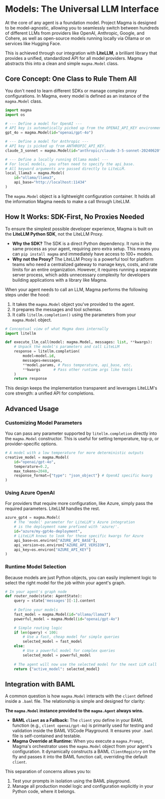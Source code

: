 # Models: The Universal LLM Interface

At the core of any agent is a foundation model. Project Magma is designed to be model-agnostic, allowing you to seamlessly switch between hundreds of different LLMs from providers like OpenAI, Anthropic, Google, and Cohere, as well as open-source models running locally via Ollama or on services like Hugging Face.

This is achieved through our integration with **LiteLLM**, a brilliant library that provides a unified, standardized API for all model providers. Magma abstracts this into a clean and simple `magma.Model` class.

## Core Concept: One Class to Rule Them All

You don't need to learn different SDKs or manage complex proxy configurations. In Magma, every model is defined as an instance of the `magma.Model` class.

```python
import magma
import os

# --- Define a model for OpenAI ---
# API key is automatically picked up from the OPENAI_API_KEY environment variable.
gpt_4o = magma.Model(id="openai/gpt-4o")

# --- Define a model for Anthropic ---
# API key is picked up from ANTHROPIC_API_KEY.
claude_3_sonnet = magma.Model(id="anthropic/claude-3-5-sonnet-20240620")

# --- Define a locally running Ollama model ---
# For local models, you often need to specify the api_base.
# All keyword arguments are passed directly to LiteLLM.
local_llama3 = magma.Model(
    id="ollama/llama3",
    api_base="http://localhost:11434"
)
```

The `magma.Model` object is a lightweight configuration container. It holds all the information Magma needs to make a call through LiteLLM.

## How It Works: SDK-First, No Proxies Needed

To ensure the simplest possible developer experience, Magma is built on the **LiteLLM Python SDK**, not the LiteLLM Proxy.

*   **Why the SDK?** The SDK is a direct Python dependency. It runs in the same process as your agent, requiring zero extra setup. This means you can `pip install magma` and immediately have access to 100+ models.
*   **Why not the Proxy?** The LiteLLM Proxy is a powerful tool for platform teams who need a centralized gateway to manage keys, costs, and rate limits for an entire organization. However, it requires running a separate server process, which adds unnecessary complexity for developers building applications with a library like Magma.

When your agent needs to call an LLM, Magma performs the following steps under the hood:
1.  It takes the `magma.Model` object you've provided to the agent.
2.  It prepares the messages and tool schemas.
3.  It calls `litellm.completion()` using the parameters from your `magma.Model` object.

```python
# Conceptual view of what Magma does internally
import litellm

def execute_llm_call(model: magma.Model, messages: list, **kwargs):
    # Unpack the model's parameters and call LiteLLM
    response = litellm.completion(
        model=model.id,
        messages=messages,
        **model.params, # Pass temperature, api_base, etc.
        **kwargs      # Pass other runtime args like tools
    )
    return response
```

This design keeps the implementation transparent and leverages LiteLLM's core strength: a unified API for completions.

## Advanced Usage

### Customizing Model Parameters

You can pass any parameter supported by `litellm.completion` directly into the `magma.Model` constructor. This is useful for setting temperature, top-p, or provider-specific options.

```python
# A model with a low temperature for more deterministic outputs
creative_model = magma.Model(
    id="openai/gpt-4o",
    temperature=0.2,
    max_tokens=2048,
    response_format={"type": "json_object"} # OpenAI specific kwarg
)
```

### Using Azure OpenAI

For providers that require more configuration, like Azure, simply pass the required parameters. LiteLLM handles the rest.

```python
azure_gpt4 = magma.Model(
    # The 'model' parameter for LiteLLM's Azure integration
    # is the deployment name prefixed with 'azure/'.
    id="azure/my-gpt4o-deployment",
    # LiteLLM knows to look for these specific kwargs for Azure
    api_base=os.environ["AZURE_API_BASE"],
    api_version=os.environ["AZURE_API_VERSION"],
    api_key=os.environ["AZURE_API_KEY"]
)
```

### Runtime Model Selection

Because models are just Python objects, you can easily implement logic to select the right model for the job within your agent's graph.

```python
# In your agent's graph node
def router_node(state: AgentState):
    query = state['messages'][-1].content
    
    # Define your models
    fast_model = magma.Model(id="ollama/llama3")
    powerful_model = magma.Model(id="openai/gpt-4o")

    # Simple routing logic
    if len(query) < 100:
        # Use a fast, cheap model for simple queries
        selected_model = fast_model
    else:
        # Use a powerful model for complex queries
        selected_model = powerful_model
    
    # The agent will now use the selected model for the next LLM call
    return {"active_model": selected_model}
```

## Integration with BAML

A common question is how `magma.Model` interacts with the `client` defined inside a `.baml` file. The relationship is simple and designed for clarity:

**The `magma.Model` instance provided to the `magma.Agent` always wins.**

*   **BAML `client` as a Fallback:** The `client` you define in your BAML function (e.g., `client openai/gpt-4o`) is primarily used for testing and validation inside the BAML VSCode Playground. It ensures your `.baml` file is self-contained and testable.
*   **Magma Override at Runtime:** When you execute a `magma.Prompt`, Magma's orchestrator uses the `magma.Model` object from your agent's configuration. It dynamically constructs a BAML `ClientRegistry` on the fly and passes it into the BAML function call, overriding the default `client`.

This separation of concerns allows you to:
1.  Test your prompts in isolation using the BAML playground.
2.  Manage all production model logic and configuration explicitly in your Python code, where it belongs.